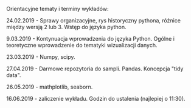 Orientacyjne tematy i terminy wykładów:

24.02.2019 - Sprawy organizacyjne, rys historyczny pythona, różnice między wersją 2 lub 3. Wstęp do języka python.

9.03.2019 - Kontynuacja wprowadzenia do języka Python. Ogólne i teoretyczne wprowadzenie do tematyki wizualizacji danych.

23.03.2019 - Numpy, scipy.

27.04.2019 - Darmowe repozytoria do sampli. Pandas. Koncepcja "tidy data".

26.05.2019 -  mathplotlib, seaborn.

16.06.2019 - zaliczenie wykładu. Godzin do ustalenia (najlepiej o 11:30).
